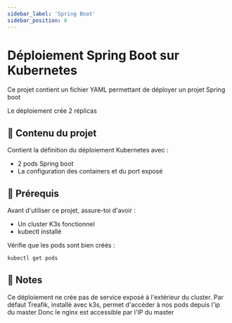 ```yaml
---
sidebar_label: 'Spring Boot'
sidebar_position: 6
---
```


# Déploiement Spring Boot sur Kubernetes

Ce projet contient un fichier YAML permettant de déployer un projet Spring boot

Le déploiement crée 2 réplicas

## 📂 Contenu du projet

Contient la définition du déploiement Kubernetes avec :

- 2 pods Spring boot
- La configuration des containers et du port exposé

## 🚀 Prérequis

Avant d'utiliser ce projet, assure-toi d'avoir :

- Un cluster K3s fonctionnel
- kubectl installé

Vérifie que les pods sont bien créés :

```bash
kubectl get pods
```

## 📌 Notes

Ce déploiement ne crée pas de service exposé à l'extérieur du cluster.
Par défaut Treafik, installé avec k3s, permet d'accéder à nos pods depuis l'ip du master
Donc le nginx est accessible par l'IP du master